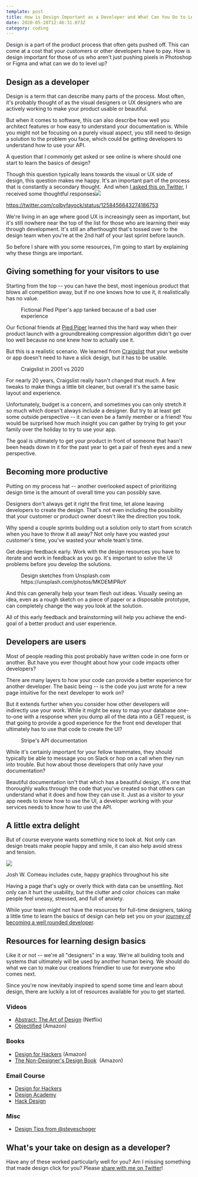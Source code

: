 ```yaml
---
template: post
title: How is Design Important as a Developer and What Can You Do to Level Up?
date: 2020-05-28T12:46:31.073Z
category: coding
---
```

Design is a part of the product process that often gets pushed off. This can come at a cost that your customers or other developers have to pay. How is design important for those of us who aren't just pushing pixels in Photoshop or Figma and what can we do to level up?

## Design as a developer

Design is a term that can describe many parts of the process. Most often, it's probably thought of as the visual designers or UX designers who are actively working to make your product usable or beautiful.

But when it comes to software, this can also describe how well you architect features or how easy to understand your documentation is. While you might not be focusing on a purely visual aspect, you still need to design a solution to the problem you face, which could be getting developers to understand how to use your API.

A question that I commonly get asked or see online is where should one start to learn the basics of design?

Though this question typically leans towards the visual or UX side of design, this question makes me happy. It's an important part of the process that is constantly a secondary thought.  And when [I asked this on Twitter](https://twitter.com/colbyfayock/status/1258456643274186753), I received some thoughtful responses![](https://twitter.com/colbyfayock)

<https://twitter.com/colbyfayock/status/1258456643274186753>

We're living in an age where good UX is increasingly seen as important, but it's still nowhere near the top of the list for those who are learning their way through development. It's still an afterthought that's tossed over to the design team when you're at the 2nd half of your last sprint before launch.

So before I share with you some resources, I'm going to start by explaining why these things are important.

## Giving something for your visitors to use

Starting from the top -- you can have the best, most ingenious product that blows all competition away, but if no one knows how to use it, it realistically has no value.

<figure><img src="/assets/pied-piper-user-interface.jpg" alt="" /><figcaption>Fictional Pied Piper's app tanked because of a bad user experience</figcaption></figure>

Our fictional friends at [Pied Piper](https://www.hbo.com/silicon-valley) learned this the hard way when their product launch with a groundbreaking compression algorithm didn't go over too well because no one knew how to actually use it.

But this is a realistic scenario. We learned from [Craigslist](https://craigslist.org/) that your website or app doesn't need to have a slick design, but it has to be usable.

<figure><img src="/assets/craigslist-2020-vs-2001.jpg" alt="" /><figcaption>Craigslist in 2001 vs 2020</figcaption></figure>

For nearly 20 years, Craigslist really hasn't changed that much. A few tweaks to make things a little bit cleaner, but overall it's the same basic layout and experience.

Unfortunately, budget is a concern, and sometimes you can only stretch it so much which doesn't always include a designer. But try to at least get some outside perspective -- it can even be a family member or a friend! You would be surprised how much insight you can gather by trying to get your family over the holiday to try to use your app.

The goal is ultimately to get your product in front of someone that hasn't been heads down in it for the past year to get a pair of fresh eyes and a new perspective.

## Becoming more productive

Putting on my process hat -- another overlooked aspect of prioritizing design time is the amount of overall time you can possibly save.

Designers don't always get it right the first time, let alone leaving developers to create the design. That's not even including the possibility that your customer or product owner doesn't like the direction you took.

Why spend a couple sprints building out a solution only to start from scratch when you have to throw it all away? Not only have you wasted your customer's time, you've wasted your whole team's time.

Get design feedback early. Work with the design resources you have to iterate and work in feedback as you go. It's important to solve the UI problems before you develop the solutions.

<figure><img src="/assets/design-prototyping.jpg" alt="" /><figcaption>Design sketches from Unsplash.com https://unsplash.com/photos/MKDEMlPRoY</figcaption></figure>

And this can generally help your team flesh out ideas. Visually seeing an idea, even as a rough sketch on a piece of paper or a disposable prototype, can completely change the way you look at the solution.

All of this early feedback and brainstorming will help you achieve the end-goal of a better product and user experience.

## Developers are users

Most of people reading this post probably have written code in one form or another. But have you ever thought about how your code impacts other developers?

There are many layers to how your code can provide a better experience for another developer. The basic being -- is the code you just wrote for a new page intuitive for the next developer to work on?

But it extends further when you consider how other developers will indirectly use your work. While it might be easy to map your database one-to-one with a response when you dump all of the data into a GET request, is that going to provide a good experience for the front end developer that ultimately has to use that code to create the UI?

<figure><img src="/assets/stripe-api-documentation.jpg" alt="" /><figcaption>Stripe's API documentation</figcaption></figure>

While it's certainly important for your fellow teammates, they should typically be able to message you on Slack or hop on a call when they run into trouble. But how about those developers that only have your documentation?

Beautiful documentation isn't that which has a beautiful design, it's one that thoroughly walks through the code that you've created so that others can understand what it does and how they can use it. Just as a visitor to your app needs to know how to use the UI, a developer working with your services needs to know how to use the API.

## A little extra delight

But of course everyone wants something nice to look at. Not only can design treats make people happy and smile, it can also help avoid stress and tension.

![](https://www.freecodecamp.org/news/content/images/2020/05/josh-w-comeau-website-heart-1.jpg)

Josh W. Comeau includes cute, happy graphics throughout his site

Having a page that's ugly or overly thick with data can be unsettling. Not only can it hurt the usability, but the clutter and color choices can make people feel uneasy, stressed, and full of anxiety.

While your team might not have the resources for full-time designers, taking a little time to learn the basics of design can help set you on your [journey of becoming a well rounded developer](https://www.colbyfayock.com/2020/02/how-to-become-a-full-stack-web-developer-in-2020/).

## Resources for learning design basics

Like it or not -- we're all "designers" in a way. We're all building tools and systems that ultimately will be used by another human being. We should do what we can to make our creations friendlier to use for everyone who comes next.

Since you're now inevitably inspired to spend some time and learn about design, there are luckily a lot of resources available for you to get started.

### Videos

* [Abstract: The Art of Design](https://www.netflix.com/title/80057883) (Netflix)
* [Objectified](https://www.amazon.com/gp/video/detail/amzn1.dv.gti.fab0b754-6362-2da1-96a1-e3e538137141?tag=gmcs-fcc-20) (Amazon)

### Books

* [Design for Hackers](https://www.amazon.com/Design-Hackers-Reverse-Engineering-Beauty-ebook/dp/B005J578EW/?tag=gmcs-fcc-20) (Amazon)
* [The Non-Designer's Design Book](https://www.amazon.com/Non-Designers-Design-Book-Non-Designers-ebook/dp/B00PWDFWEE/?tag=gmcs-fcc-20)  (Amazon)

### Email Course

* [Design for Hackers](https://designforhackers.com/)
* [Design Academy](https://www.designacademy.io/free-course/)
* [Hack Design](https://hackdesign.org/)

### Misc

* [Design Tips from @steveschoger](https://twitter.com/i/events/994601867987619840)

## What's your take on design as a developer?

Have any of these worked particularly well for you? Am I missing something that made design click for you? Please [share with me on Twitter](https://twitter.com/colbyfayock)!